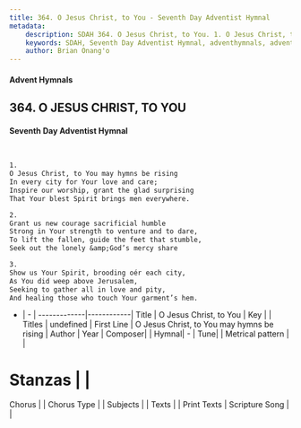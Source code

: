 ```yaml
---
title: 364. O Jesus Christ, to You - Seventh Day Adventist Hymnal
metadata:
    description: SDAH 364. O Jesus Christ, to You. 1. O Jesus Christ, to You may hymns be rising In every city for Your love and care; Inspire our worship, grant the glad surprising That Your blest Spirit brings men everywhere.
    keywords: SDAH, Seventh Day Adventist Hymnal, adventhymnals, advent hymnals, O Jesus Christ, to You, O Jesus Christ, to You may hymns be rising 
    author: Brian Onang'o
---
```


#### Advent Hymnals
## 364. O JESUS CHRIST, TO YOU
#### Seventh Day Adventist Hymnal

```txt


1.
O Jesus Christ, to You may hymns be rising
In every city for Your love and care;
Inspire our worship, grant the glad surprising
That Your blest Spirit brings men everywhere.

2.
Grant us new courage sacrificial humble
Strong in Your strength to venture and to dare,
To lift the fallen, guide the feet that stumble,
Seek out the lonely &amp;God’s mercy share

3.
Show us Your Spirit, brooding oér each city,
As You did weep above Jerusalem,
Seeking to gather all in love and pity,
And healing those who touch Your garment’s hem.


```

- |   -  |
-------------|------------|
Title | O Jesus Christ, to You |
Key |  |
Titles | undefined |
First Line | O Jesus Christ, to You may hymns be rising |
Author | 
Year | 
Composer|  |
Hymnal|  - |
Tune|  |
Metrical pattern | |
# Stanzas |  |
Chorus |  |
Chorus Type |  |
Subjects |  |
Texts |  |
Print Texts | 
Scripture Song |  |
  
